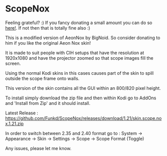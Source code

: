 # ScopeNox

Feeling grateful? :) If you fancy donating a small amount you can do so <a href="https://www.paypal.com/cgi-bin/webscr?cmd=_donations&business=YMD9V64RNLYDG&lc=IE&item_name=Funkd%20%2d%20Skin%20Modding&item_number=KODI&currency_code=EUR&bn=PP%2dDonationsBF%3abtn_donate_SM%2egif%3aNonHosted">here!</a>. If not then that is totally fine also :) 

This is a modified version of AeonNox by BigNoid. So consider donating to him if you like the original Aeon Nox skin!

It is made to suit people with CIH setups that have the resolution at 1920x1080 and have the projector zoomed so that scope images fill the screen.

Using the normal Kodi skins in this cases causes part of the skin to spill outside the scope frame onto walls.


This version of the skin contains all the GUI within an 800/820 pixel height. 

To install simply download the zip file and then within Kodi go to AddOns and 'Install from Zip' and it should install.

Latest Release : https://github.com/Funkd/ScopeNox/releases/download/1.21/skin.scope.nox.1.21.zip

In order to switch between 2.35 and 2.40 format go to :
System -> Appearance -> Skin -> Settings -> Scope -> Scope Format (Toggle)

Any issues, please let me know.
